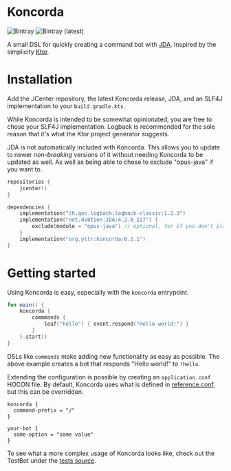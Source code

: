 # Koncorda

![Bintray](https://img.shields.io/bintray/v/yttrian/koncorda/koncorda?label=koncorda)
![Bintray (latest)](https://img.shields.io/bintray/dt/yttrian/koncorda/koncorda)

A small DSL for quickly creating a command bot with [JDA](https://github.com/DV8FromTheWorld/JDA).
Inspired by the simplicity [Ktor](https://github.com/ktorio/ktor).

# Installation

Add the JCenter repository, the latest Koncorda release, JDA, and an SLF4J implementation to your `build.gradle.kts`.

While Koncorda is intended to be somewhat opinionated, you are free to chose your SLF4J implementation.
Logback is recommended for the sole reason that it's what the Ktor project generator suggests.

JDA is not automatically included with Koncorda. This allows you to update to newer *non-breaking* versions of it 
without needing Koncorda to be updated as well. As well as being able to chose to exclude "opus-java" if you want to.

```kotlin
repositories {
    jcenter()
}

dependencies {
    implementation("ch.qos.logback:logback-classic:1.2.3")
    implementation("net.dv8tion:JDA:4.2.0_227") {
        exclude(module = "opus-java") // optional, for if you don't plan to use voice chat
    }
    implementation("org.yttr:koncorda:0.2.1")
}
```

# Getting started

Using Koncorda is easy, especially with the `koncorda` entrypoint.

```kotlin
fun main() {
    koncorda {
        commmands {
            leaf("hello") { event.respond("Hello world!") }
        }
    }.start()
}
```

DSLs like `commands` make adding new functionality as easy as possible. 
The above example creates a bot that responds "Hello world!" to `!hello`.

Extending the configuration is possible by creating an `application.conf` HOCON file. By default, Koncorda uses what
is defined in [reference.conf](koncorda/src/main/resources/reference.conf), but this can be overridden.

```hocon
koncorda {
  command-prefix = "/"
}

your-bot {
  some-option = "some value"
}
```

To see what a more complex usage of Koncorda looks like, check out the TestBot under the 
[tests source](koncorda/src/test).
